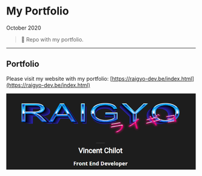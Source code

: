 # My Portfolio

October 2020

> 🔨  Repo with my portfolio.

* * *

## Portfolio

Please visit my website with my portfolio: [https://raigyo-dev.be/index.html](https://raigyo-dev.be/index.html)

<a href="https://raigyo-dev.be/index.html" target="_blank">![My portfolio online](_readme-img/portfolio.png)</a>

